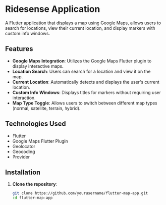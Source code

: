 # Ridesense Application

A Flutter application that displays a map using Google Maps, allows users to search for locations, view their current location, and display markers with custom info windows.

## Features

- **Google Maps Integration**: Utilizes the Google Maps Flutter plugin to display interactive maps.
- **Location Search**: Users can search for a location and view it on the map.
- **Current Location**: Automatically detects and displays the user's current location.
- **Custom Info Windows**: Displays titles for markers without requiring user interaction.
- **Map Type Toggle**: Allows users to switch between different map types (normal, satellite, terrain, hybrid).

## Technologies Used

- Flutter
- Google Maps Flutter Plugin
- Geolocator
- Geocoding
- Provider

## Installation

1. **Clone the repository**:
   ```bash
   git clone https://github.com/yourusername/flutter-map-app.git
   cd flutter-map-app

